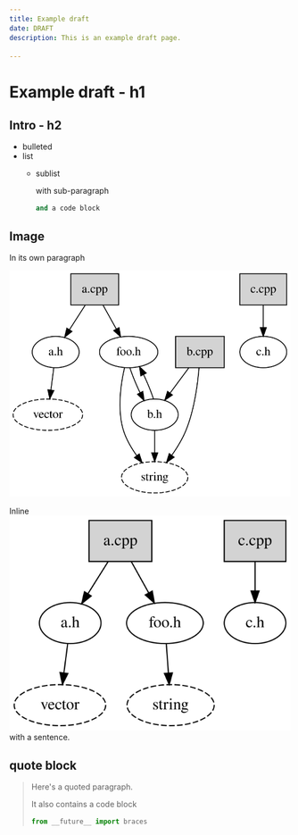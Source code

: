 ```yaml
---
title: Example draft
date: DRAFT
description: This is an example draft page.

---
```


# Example draft - h1

## Intro - h2

* bulleted
* list
    * sublist

      with sub-paragraph

      ```python
      and a code block
      ```

## Image

In its own paragraph

![alt](https://raw.githubusercontent.com/Notgnoshi/includegraph/main/examples/circular.svg "image title")

Inline ![alt](https://raw.githubusercontent.com/Notgnoshi/includegraph/main/examples/circular-filtered-2.svg) with a sentence.

## quote block

> Here's a quoted paragraph.
>
> It also contains a code block
> ```python
> from __future__ import braces
> ```
